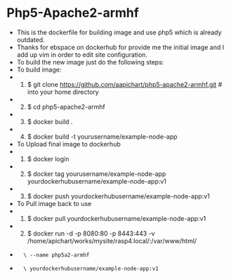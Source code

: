 # Php5-Apache2-armhf
- This is the dockerfile for building image and use php5 which is already outdated.
- Thanks for ebspace on dockerhub for provide me the initial image and I add up vim in order to edit site configuration.
- To build the new image just do the following steps:
-	To build image:
- 	1. $ git clone https://github.com/aapichart/php5-apache2-armhf.git # into your home directory
-	2. $ cd php5-apache2-armhf
-	3. $ docker build .
-	4. $ docker build -t yourusername/example-node-app
-	To Upload final image to dockerhub
-	1. $ docker login
-	2. $ docker tag yourusername/example-node-app yourdockerhubusername/example-node-app:v1
-	3. $ docker push yourdockerhubusername/example-node-app:v1
-	To Pull image back to use
-	1. $ docker pull yourdockerhubusername/example-node-app:v1
-	2. $ docker run -d -p 8080:80 -p 8443:443 -v /home/apichart/works/mysite/rasp4.local/:/var/www/html/ 
-		\ --name php5a2-armhf
-		\ yourdockerhubusername/example-node-app:v1 
